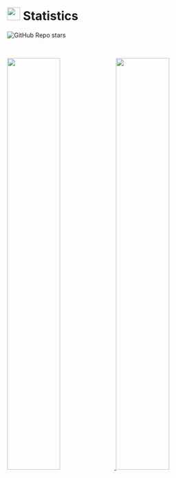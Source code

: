 
<!--
**MausamGaurav/MausamGaurav** is a ✨ _special_ ✨ repository because its `README.md` (this file) appears on your GitHub profile.

Here are some ideas to get you started:

- 🔭 I’m currently working on ...
- 🌱 I’m currently learning ...
- 👯 I’m looking to collaborate on ...
- 🤔 I’m looking for help with ...
- 💬 Ask me about ...
- 📫 How to reach me: ...
- 😄 Pronouns: ...
- ⚡ Fun fact: ...
-->

# <img src="https://media4.giphy.com/media/MIGbtLZoVjbl0bYbAd/giphy.gif?cid=ecf05e472t2h0i8d7dcjaoau9iqtchhr899hxmpxzzgc7lyw&rid=giphy.gif" width="30"> Statistics

<p align="left">
  <img alt="GitHub Repo stars" src="https://img.shields.io/github/stars/MausamGaurav">
</p>

<br/>
<p align="left">
  <a href="https://datagraphi.com/">
    <img width="49.5%" src="https://github-readme-stats.vercel.app/api?username=MausamGaurav&show_icons=true&include_all_commits=true&theme=radical&hide_border=true">
    <img width="49.5%" src="https://github-readme-streak-stats.herokuapp.com/?user=MausamGaurav&theme=radical&hide_border=true">		  
  </a>
</p>
<br>

